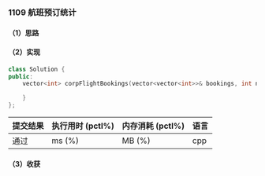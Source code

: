 ### 1109 航班预订统计

#### （1）思路

#### （2）实现

```cpp
class Solution {
public:
    vector<int> corpFlightBookings(vector<vector<int>>& bookings, int n) {

    }
};
```

| 提交结果 | 执行用时 (pctl%) | 内存消耗 (pctl%) | 语言 |
|:---------|:-----------------|:-----------------|:-----|
| 通过     |  ms (%)   |  MB (%)  | cpp  |

#### （3）收获
